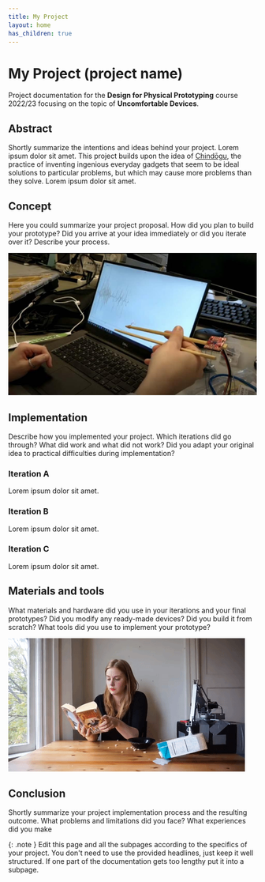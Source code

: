 ```yaml
---
title: My Project
layout: home
has_children: true
---
```


# My Project (project name)

Project documentation for the **Design for Physical Prototyping** course 2022/23 focusing on the topic of **Uncomfortable Devices**.

## Abstract

Shortly summarize the intentions and ideas behind your project. 
Lorem ipsum dolor sit amet. This project builds upon the idea of [Chindōgu](https://en.wikipedia.org/wiki/Chind%C5%8Dgu), the practice of inventing ingenious everyday gadgets that seem to be ideal solutions to particular problems, but which may cause more problems than they solve. Lorem ipsum dolor sit amet.

## Concept

Here you could summarize your project proposal. How did you plan to build your prototype? Did you arrive at your idea immediately or did you iterate over it? Describe your process. 

![Chopsticks](assets/chopsticks.jpg)

## Implementation

Describe how you implemented your project. Which iterations did go through? What did work and what did not work? Did you adapt your original idea to practical difficulties during implementation?

### Iteration A

Lorem ipsum dolor sit amet.

### Iteration B

Lorem ipsum dolor sit amet.

### Iteration C

Lorem ipsum dolor sit amet.

## Materials and tools

What materials and hardware did you use in your iterations and your final prototypes? Did you modify any ready-made devices? Did you build it from scratch? What tools did you use to implement your prototype?

![Application](assets/simone.gif)

## Conclusion

Shortly summarize your project implementation process and the resulting outcome.
What problems and limitations did you face? What experiences did you make 


{: .note }
Edit this page and all the subpages according to the specifics of your project. You don't need to use the provided headlines, just keep it well structured. If one part of the documentation gets too lengthy put it into a subpage.

